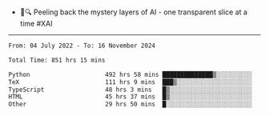 - 🧅🔍 Peeling back the mystery layers of AI - one transparent slice at a time #XAI

---

<!--START_SECTION:waka-->

```txt
From: 04 July 2022 - To: 16 November 2024

Total Time: 851 hrs 15 mins

Python                     492 hrs 58 mins ██████████████▒░░░░░░░░░░   57.91 %
TeX                        111 hrs 9 mins  ███▒░░░░░░░░░░░░░░░░░░░░░   13.06 %
TypeScript                 48 hrs 3 mins   █▒░░░░░░░░░░░░░░░░░░░░░░░   05.65 %
HTML                       45 hrs 37 mins  █▒░░░░░░░░░░░░░░░░░░░░░░░   05.36 %
Other                      29 hrs 50 mins  █░░░░░░░░░░░░░░░░░░░░░░░░   03.51 %
```

<!--END_SECTION:waka-->

